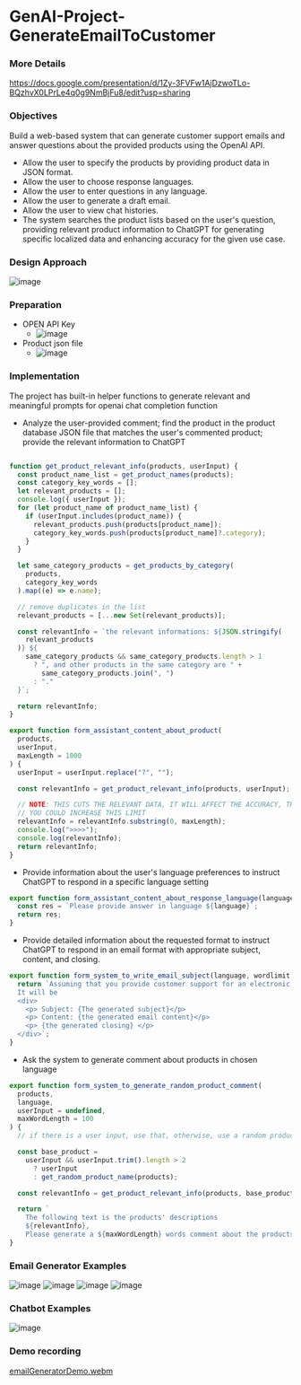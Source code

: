 # GenAI-Project-GenerateEmailToCustomer

### More Details
https://docs.google.com/presentation/d/1Zy-3FVFw1AjDzwoTLo-BQzhvX0LPrLe4q0g9NmBjFu8/edit?usp=sharing 

### Objectives
Build a web-based system that can generate customer support emails and answer questions about the provided products using the OpenAI API.

 - Allow the user to specify the products by providing product data in JSON format.
 - Allow the user to choose response languages.
 - Allow the user to enter questions in any language.
 - Allow the user to generate a draft email.
 - Allow the user to view chat histories.
 - The system searches the product lists based on the user's question, providing relevant product information to ChatGPT for generating specific localized data and enhancing accuracy for the given use case.

### Design Approach
![image](https://github.com/elly-zhu/GenAI-Project-GenerateEmailToCustomer/assets/22209839/c6ef4929-3e0e-4fcd-9ea7-eabcc208eab2)



### Preparation
 - OPEN API Key
   - ![image](https://github.com/elly-zhu/GenAI-Project-GenerateEmailToCustomer/assets/22209839/c47b795f-12c1-4ea9-96b6-53b0187e6ffb)
 - Product json file
   - ![image](https://github.com/elly-zhu/GenAI-Project-GenerateEmailToCustomer/assets/22209839/00f8a2ec-ce37-42fd-86bc-44a5715731b1)


### Implementation
The project has built-in helper functions to generate relevant and meaningful prompts for openai chat completion function
 - Analyze the user-provided comment; find the product in the product database JSON file that matches the user's commented product; provide the relevant information to ChatGPT
```javascript

function get_product_relevant_info(products, userInput) {
  const product_name_list = get_product_names(products);
  const category_key_words = [];
  let relevant_products = [];
  console.log({ userInput });
  for (let product_name of product_name_list) {
    if (userInput.includes(product_name)) {
      relevant_products.push(products[product_name]);
      category_key_words.push(products[product_name]?.category);
    }
  }

  let same_category_products = get_products_by_category(
    products,
    category_key_words
  ).map((e) => e.name);

  // remove duplicates in the list
  relevant_products = [...new Set(relevant_products)];

  const relevantInfo = `the relevant informations: ${JSON.stringify(
    relevant_products
  )} ${
    same_category_products && same_category_products.length > 1
      ? ", and other products in the same category are " +
        same_category_products.join(", ")
      : "."
  }`;

  return relevantInfo;
}

export function form_assistant_content_about_product(
  products,
  userInput,
  maxLength = 1000
) {
  userInput = userInput.replace("?", "");

  const relevantInfo = get_product_relevant_info(products, userInput);

  // NOTE: THIS CUTS THE RELEVANT DATA, IT WILL AFFECT THE ACCURACY, THE REASON FOR THIS IS TO LIMIT THE TOKEN USED
  // YOU COULD INCREASE THIS LIMIT
  relevantInfo = relevantInfo.substring(0, maxLength);
  console.log(">>>>");
  console.log(relevantInfo);
  return relevantInfo;
}

```

- Provide information about the user's language preferences to instruct ChatGPT to respond in a specific language setting
```javascript
export function form_assistant_content_about_response_language(language) {
  const res = `Please provide answer in language ${language}`;
  return res;
}
```

- Provide detailed information about the requested format to instruct ChatGPT to respond in an email format with appropriate subject, content, and closing.
```javascript
export function form_system_to_write_email_subject(language, wordlimit = 150) {
  return `Assuming that you provide customer support for an electronic product company. The following text is the customer's comment about the products, please generate an email in ${language} of the comment. The email will be used to be sent to the customer. Please limit the content to ${wordlimit} words. In addition, the return result will be in html format. 
  It will be
  <div>
    <p> Subject: {The generated subject}</p>
    <p> Content: {the generated email content}</p>
    <p> {the generated closing} </p>
  </div>`;
}

```
- Ask the system to generate comment about products in chosen language

```javascript
export function form_system_to_generate_random_product_comment(
  products,
  language,
  userInput = undefined,
  maxWordLength = 100
) {
  // if there is a user input, use that, otherwise, use a random product name as a base

  const base_product =
    userInput && userInput.trim().length > 2
      ? userInput
      : get_random_product_name(products);

  const relevantInfo = get_product_relevant_info(products, base_product);

  return `
    The following text is the products' descriptions 
    ${relevantInfo}, 
    Please generate a ${maxWordLength} words comment about the products in language ${language}.`;
}

```

### Email Generator Examples
![image](https://github.com/elly-zhu/GenAI-Project-GenerateEmailToCustomer/assets/22209839/0c7ffbf8-46bd-4caa-a441-3152cc86e20d)
![image](https://github.com/elly-zhu/GenAI-Project-GenerateEmailToCustomer/assets/22209839/2a807f3f-d15a-4cec-b829-583a13237d07)
![image](https://github.com/elly-zhu/GenAI-Project-GenerateEmailToCustomer/assets/22209839/2e7ef86c-bb81-42a4-89dc-073dc5ccaae3)
![image](https://github.com/elly-zhu/GenAI-Project-GenerateEmailToCustomer/assets/22209839/e45d279d-d9ca-4a19-b5ff-b01b0b4142ad)


### Chatbot Examples
![image](https://github.com/elly-zhu/GenAI-Project-GenerateEmailToCustomer/assets/22209839/a4a8e1dd-3bbc-4486-abb0-b909cc25935e)

### Demo recording
[emailGeneratorDemo.webm](https://github.com/elly-zhu/GenAI-Project-GenerateEmailToCustomer/assets/22209839/1ce1b031-b4eb-4e21-98e2-504dbca2c1ec)


